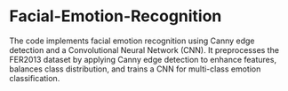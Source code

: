 # Facial-Emotion-Recognition
The code implements facial emotion recognition using Canny edge detection and a Convolutional Neural Network (CNN). It preprocesses the FER2013 dataset by applying Canny edge detection to enhance features, balances class distribution, and trains a CNN for multi-class emotion classification. 

